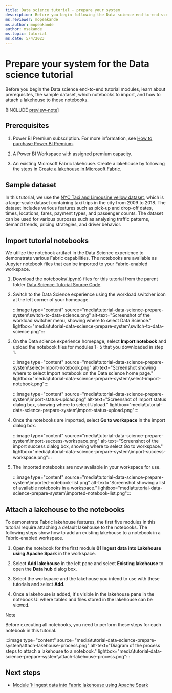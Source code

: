 ```yaml
---
title: Data science tutorial - prepare your system
description: Before you begin following the Data science end-to-end scenario, learn about prerequisites, the sample dataset, and the lakehouse and notebooks you need.
ms.reviewer: mopeakande
ms.author: mopeakande
author: msakande
ms.topic: tutorial
ms.date: 5/4/2023
---
```


# Prepare your system for the Data science tutorial

Before you begin the Data science end-to-end tutorial modules, learn about prerequisites, the sample dataset, which notebooks to import, and how to attach a lakehouse to those notebooks.

[!INCLUDE [preview-note](../includes/preview-note.md)]

## Prerequisites

1. Power BI Premium subscription. For more information, see [How to purchase Power BI Premium](/power-bi/enterprise/service-admin-premium-purchase).

1. A Power BI Workspace with assigned premium capacity.

1. An existing Microsoft Fabric lakehouse. Create a lakehouse by following the steps in [Create a lakehouse in Microsoft Fabric](../data-engineering/create-lakehouse.md).

## Sample dataset

In this tutorial, we use the [NYC Taxi and Limousine yellow dataset](/azure/open-datasets/dataset-taxi-yellow?tabs=pyspark), which is a large-scale dataset containing taxi trips in the city from 2009 to 2018. The dataset includes various features such as pick-up and drop-off dates, times, locations, fares, payment types, and passenger counts. The dataset can be used for various purposes such as analyzing traffic patterns, demand trends, pricing strategies, and driver behavior.

## Import tutorial notebooks

We utilize the notebook artifact in the Data Science experience to demonstrate various Fabric capabilities. The notebooks are available as Jupyter notebook files that can be imported to your Fabric-enabled workspace.

1. Download the notebooks(.ipynb) files for this tutorial from the parent folder [Data Science Tutorial Source Code](https://github.com/microsoft/fabric-samples/tree/main/docs-samples/data-science/data-science-tutorial).

1. Switch to the Data Science experience using the workload switcher icon at the left corner of your homepage.

   :::image type="content" source="media\tutorial-data-science-prepare-system\switch-to-data-science.png" alt-text="Screenshot of the workload switcher menu, showing where to select Data Science." lightbox="media\tutorial-data-science-prepare-system\switch-to-data-science.png":::

1. On the Data science experience homepage, select **Import notebook** and upload the notebook files for modules 1- 5 that you downloaded in step 1.

   :::image type="content" source="media\tutorial-data-science-prepare-system\select-import-notebook.png" alt-text="Screenshot showing where to select Import notebook on the Data science home page." lightbox="media\tutorial-data-science-prepare-system\select-import-notebook.png":::

   :::image type="content" source="media\tutorial-data-science-prepare-system\import-status-upload.png" alt-text="Screenshot of Import status dialog box, showing where to select Upload." lightbox="media\tutorial-data-science-prepare-system\import-status-upload.png":::

1. Once the notebooks are imported, select **Go to workspace** in the import dialog box.

   :::image type="content" source="media\tutorial-data-science-prepare-system\import-success-workspace.png" alt-text="Screenshot of the import success dialog box, showing where to select Go to workspace." lightbox="media\tutorial-data-science-prepare-system\import-success-workspace.png":::

1. The imported notebooks are now available in your workspace for use.

   :::image type="content" source="media\tutorial-data-science-prepare-system\imported-notebook-list.png" alt-text="Screenshot showing a list of available notebooks in a workspace." lightbox="media\tutorial-data-science-prepare-system\imported-notebook-list.png":::

## Attach a lakehouse to the notebooks

To demonstrate Fabric lakehouse features, the first five modules in this tutorial require attaching a default lakehouse to the notebooks. The following steps show how to add an existing lakehouse to a notebook in a Fabric-enabled workspace.

1. Open the notebook for the first module **01 Ingest data into Lakehouse using Apache Spark** in the workspace.

1. Select **Add lakehouse** in the left pane and select **Existing lakehouse** to open the **Data hub** dialog box.

1. Select the workspace and the lakehouse you intend to use with these tutorials and select **Add**.

1. Once a lakehouse is added, it's visible in the lakehouse pane in the notebook UI where tables and files stored in the lakehouse can be viewed.

> [!NOTE]
> Before executing all notebooks, you need to perform these steps for each notebook in this tutorial.

:::image type="content" source="media\tutorial-data-science-prepare-system\attach-lakehouse-process.png" alt-text="Diagram of the process steps to attach a lakehouse to a notebook." lightbox="media\tutorial-data-science-prepare-system\attach-lakehouse-process.png":::

## Next steps

- [Module 1: Ingest data into Fabric lakehouse using Apache Spark](tutorial-data-science-ingest-data.md)
